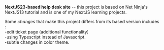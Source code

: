 **NextJS23-based help desk site** -- this project is based on Net Ninja's NextJS13 tutorial and is one of my NextJS learning projects.

Some *changes* that make this project differs from its based version includes :  
	-edit ticket page (additional functionality)  
	-using Typescript instead of Javascript.   
	-subtle changes in color theme.    
